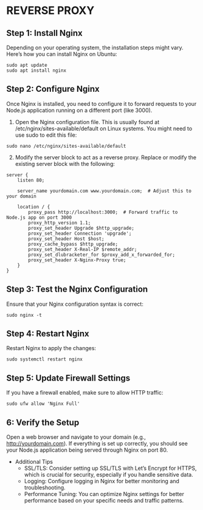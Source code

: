 # REVERSE PROXY

## Step 1: Install Nginx
Depending on your operating system, the installation steps might vary. Here’s how you can install Nginx on Ubuntu:


```
sudo apt update
sudo apt install nginx
```

## Step 2: Configure Nginx
Once Nginx is installed, you need to configure it to forward requests to your Node.js application running on a different port (like 3000).

  1. Open the Nginx configuration file. This is usually found at /etc/nginx/sites-available/default on Linux systems. You might need to use sudo to edit this file:

```
sudo nano /etc/nginx/sites-available/default
```

  2. Modify the server block to act as a reverse proxy. Replace or modify the existing server block with the following:

```
server {
    listen 80;

    server_name yourdomain.com www.yourdomain.com;  # Adjust this to your domain

    location / {
        proxy_pass http://localhost:3000;  # Forward traffic to Node.js app on port 3000
        proxy_http_version 1.1;
        proxy_set_header Upgrade $http_upgrade;
        proxy_set_header Connection 'upgrade';
        proxy_set_header Host $host;
        proxy_cache_bypass $http_upgrade;
        proxy_set_header X-Real-IP $remote_addr;
        proxy_set_dlubracketer_for $proxy_add_x_forwarded_for;
        proxy_set_header X-Nginx-Proxy true;
    }
}
```

## Step 3: Test the Nginx Configuration

Ensure that your Nginx configuration syntax is correct:

```
sudo nginx -t
```

## Step 4: Restart Nginx

Restart Nginx to apply the changes:

```
sudo systemctl restart nginx
```

## Step 5: Update Firewall Settings
If you have a firewall enabled, make sure to allow HTTP traffic:

```
sudo ufw allow 'Nginx Full'
```

## 6: Verify the Setup
Open a web browser and navigate to your domain (e.g., http://yourdomain.com). If everything is set up correctly, you should see your Node.js application being served through Nginx on port 80.

- Additional Tips
  - SSL/TLS: Consider setting up SSL/TLS with Let’s Encrypt for HTTPS, which is crucial for security, especially if you handle sensitive data.
  - Logging: Configure logging in Nginx for better monitoring and troubleshooting.
  - Performance Tuning: You can optimize Nginx settings for better performance based on your specific needs and traffic patterns.
